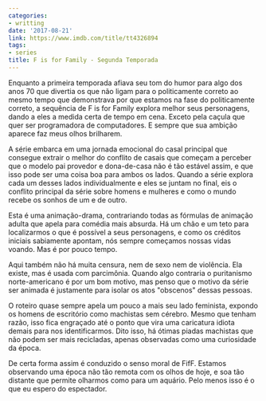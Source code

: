 ```yaml
---
categories:
- writting
date: '2017-08-21'
link: https://www.imdb.com/title/tt4326894
tags:
- series
title: F is for Family - Segunda Temporada
---
```


Enquanto a primeira temporada afiava seu tom do humor para algo dos anos 70 que divertia os que não ligam para o politicamente correto ao mesmo tempo que demonstrava por que estamos na fase do politicamente correto, a sequência de F is for Family explora melhor seus personagens, dando a eles a medida certa de tempo em cena. Exceto pela caçula que quer ser programadora de computadores. E sempre que sua ambição aparece faz meus olhos brilharem.

A série embarca em uma jornada emocional do casal principal que consegue extrair o melhor do conflito de casais que começam a perceber que o modelo pai provedor e dona-de-casa não é tão estável assim, e que isso pode ser uma coisa boa para ambos os lados. Quando a série explora cada um desses lados individualmente e eles se juntam no final, eis o conflito principal da série sobre homens e mulheres e como o mundo recebe os sonhos de um e de outro.

Esta é uma animação-drama, contrariando todas as fórmulas de animação adulta que apela para comédia mais absurda. Há um chão e um teto para localizarmos o que é possível a seus personagens, e como os créditos iniciais sabiamente apontam, nós sempre começamos nossas vidas voando. Mas é por pouco tempo.

Aqui também não há muita censura, nem de sexo nem de violência. Ela existe, mas é usada com parcimônia. Quando algo contraria o puritanismo norte-americano é por um bom motivo, mas penso que o motivo da série ser animada é justamente para isolar os atos "obscenos" dessas pessoas.

O roteiro quase sempre apela um pouco a mais seu lado feminista, expondo os homens de escritório como machistas sem cérebro. Mesmo que tenham razão, isso fica engraçado até o ponto que vira uma caricatura idiota demais para nos identificarmos. Dito isso, há ótimas piadas machistas que não podem ser mais recicladas, apenas observadas como uma curiosidade da época.

De certa forma assim é conduzido o senso moral de FifF. Estamos observando uma época não tão remota com os olhos de hoje, e soa tão distante que permite olharmos como para um aquário. Pelo menos isso é o que eu espero do espectador.